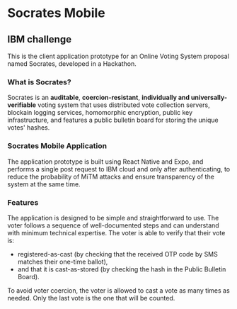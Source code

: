 # Socrates Mobile
## IBM challenge

This is the client application prototype for an Online Voting System proposal named Socrates, developed in a Hackathon.
### What is Socrates?
Socrates is an **auditable**, **coercion-resistant**, **individually and universally-verifiable** voting system that uses distributed vote collection servers, blockain logging services, homomorphic encryption, public key infrastructure, and features a public bulletin board for storing the unique votes' hashes.

### Socrates Mobile Application
The application prototype is built using React Native and Expo, and performs a single post request to IBM cloud and only after authenticating, to reduce the probability of MiTM attacks and ensure transparency of the system at the same time.

### Features
The application is designed to be simple and straightforward to use. 
The voter follows a sequence of well-documented steps and can understand with minimum technical expertise.
The voter is able to verify that their vote is:
- registered-as-cast (by checking that the received OTP code by SMS matches their one-time ballot),
- and that it is cast-as-stored (by checking the hash in the Public Bulletin Board).

To avoid voter coercion, the voter is allowed to cast a vote as many times as needed. Only the last vote is the one that will be counted.
